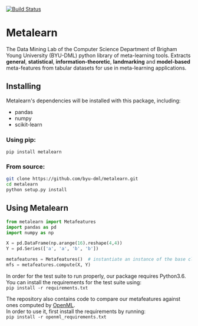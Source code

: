 [![Build Status](https://api.travis-ci.org/byu-dml/metalearn.png)](https://travis-ci.org/byu-dml/metalearn)

# Metalearn

The Data Mining Lab of the Computer Science Department of Brigham Young
University (BYU-DML) python library of meta-learning tools. Extracts **general**, **statistical**, **information-theoretic**, **landmarking** and **model-based** meta-features from tabular datasets for use in meta-learning applications.

## Installing

Metalearn's dependencies will be installed with this package, including:
- pandas
- numpy
- scikit-learn

### Using pip:  

`pip install metalearn`

### From source:

```bash
git clone https://github.com/byu-dml/metalearn.git
cd metalearn
python setup.py install
```
## Using Metalearn
  
```python
from metalearn import Metafeatures
import pandas as pd
import numpy as np

X = pd.DataFrame(np.arange(16).reshape(4,4))
Y = pd.Series(['a', 'a', 'b', 'b'])

metafeatures = Metafeatures()  # instantiate an instance of the base class Metafeatures
mfs = metafeatures.compute(X, Y)
```

  
In order for the test suite to run properly, our package requires Python3.6.  
You can install the requirements for the test suite using:  
`pip install -r requirements.txt`
  
  
The repository also contains code to compare our metafeatures against ones computed by [OpenML](https://github.com/openml/OpenML).  
In order to use it, first install the requirements by running:  
`pip install -r openml_requirements.txt`  
